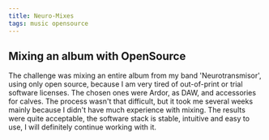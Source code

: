 ```yaml
---
title: Neuro-Mixes
tags: music opensource
---
```

## Mixing an album with OpenSource

The challenge was mixing an entire album from my band 'Neurotransmisor', using only open source, because I am very tired of out-of-print or trial software licenses. The chosen ones were Ardor, as DAW, and accessories for calves.
The process wasn't that difficult, but it took me several weeks mainly because I didn't have much experience with mixing.
The results were quite acceptable, the software stack is stable, intuitive and easy to use, I will definitely continue working with it.


<!--more-->

